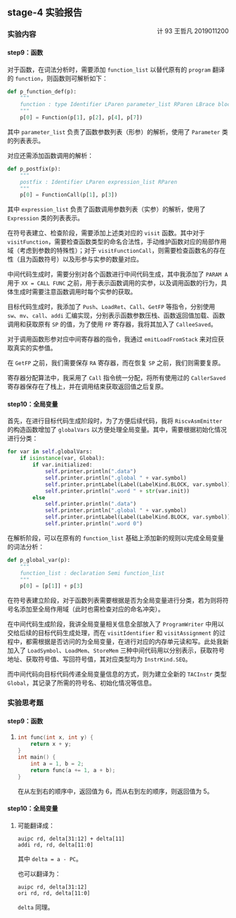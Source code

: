 ## stage-4 实验报告

<div style="float:none"><font style="float:right">计 93 王哲凡 2019011200</font></div>

### 实验内容

#### step9：函数

对于函数，在词法分析时，需要添加 `function_list` 以替代原有的 `program` 翻译的 `function`，则函数则可解析如下：

```python
def p_function_def(p):
    """
    function : type Identifier LParen parameter_list RParen LBrace block RBrace
    """
    p[0] = Function(p[1], p[2], p[4], p[7])
```

其中 `parameter_list` 负责了函数参数列表（形参）的解析，使用了 `Parameter` 类的列表表示。

对应还需添加函数调用的解析：

```python
def p_postfix(p):
    """
    postfix : Identifier LParen expression_list RParen
    """
    p[0] = FunctionCall(p[1], p[3])
```

其中 `expression_list` 负责了函数调用参数列表（实参）的解析，使用了 `Expression` 类的列表表示。

在符号表建立、检查阶段，需要添加上述类对应的 `visit` 函数。其中对于 `visitFunction`，需要检查函数类型的命名合法性，手动维护函数对应的局部作用域（考虑到参数的特殊性）；对于 `visitFunctionCall`，则需要检查函数名的存在性（且为函数符号）以及形参与实参的数量对应。

中间代码生成时，需要分别对各个函数进行中间代码生成，其中我添加了 `PARAM A` 用于 `XX = CALL FUNC` 之前，用于表示函数调用的实参，以及调用函数的行为，具体生成时需要注意函数调用时每个实参的获取。

目标代码生成时，我添加了 `Push`、`LoadRet`、`Call`、`GetFP` 等指令，分别使用 `sw`、`mv`、`call`、`addi` 汇编实现，分别表示函数参数压栈、函数返回值加载、函数调用和获取原有 `SP` 的值，为了使用 `FP` 寄存器，我将其加入了 `CalleeSaved`。

对于调用函数形参对应中间寄存器的指令，我通过 `emitLoadFromStack` 来对应获取真实的实参值。

在 `GetFP` 之前，我们需要保存 `RA` 寄存器，而在恢复 `SP` 之前，我们则需要复原。

寄存器分配算法中，我采用了 `Call` 指令统一分配，将所有使用过的 `CallerSaved` 寄存器保存在了栈上，并在调用结束获取返回值之后复原。

#### step10：全局变量

首先，在进行目标代码生成阶段时，为了方便后续代码，我将 `RiscvAsmEmitter` 的构造函数增加了 `globalVars` 以方便处理全局变量。其中，需要根据初始化情况进行分类：

```python
for var in self.globalVars:
    if isinstance(var, Global):
        if var.initialized:
            self.printer.println(".data")
            self.printer.println(".global " + var.symbol)
            self.printer.printLabel(Label(LabelKind.BLOCK, var.symbol))
            self.printer.println(".word " + str(var.init))
        else
            self.printer.println(".data")
            self.printer.println(".global " + var.symbol)
            self.printer.printLabel(Label(LabelKind.BLOCK, var.symbol))
            self.printer.println(".word 0")
```

在解析阶段，可以在原有的 `function_list` 基础上添加新的规则以完成全局变量的词法分析：

```python
def p_global_var(p):
    """
    function_list : declaration Semi function_list
    """
    p[0] = [p[1]] + p[3]
```

在符号表建立阶段，对于函数列表需要根据是否为全局变量进行分类，若为则将符号名添加至全局作用域（此时也需检查对应的命名冲突）。

在中间代码生成阶段，我讲全局变量相关信息全部放入了 `ProgramWriter` 中用以交给后续的目标代码生成处理，而在 `visitIdentifier` 和 `visitAssignment` 的过程中，都需根据是否访问的为全局变量，在进行对应的内存单元读和写。此处我新加入了 `LoadSymbol`、`LoadMem`、`StoreMem` 三种中间代码用以分别表示，获取符号地址、获取符号值、写回符号值，其对应类型均为 `InstrKind.SEQ`。

而中间代码向目标代码传递全局变量信息的方式，则为建立全新的 `TACInstr` 类型 `Global`，其记录了所需的符号名、初始化情况等信息。

### 实验思考题

#### step9：函数

1. ```cpp
   int func(int x, int y) {
       return x + y;
   }
   int main() {
       int a = 1, b = 2;
       return func(a += 1, a + b);
   }
   ```

   在从左到右的顺序中，返回值为 $6$，而从右到左的顺序，则返回值为 $5$。

#### step10：全局变量

1. 可能翻译成：

   ```assembly
   auipc rd, delta[31:12] + delta[11]
   addi rd, rd, delta[11:0]
   ```

   其中 `delta = a - PC`。

   也可以翻译为：

   ```assembly
   auipc rd, delta[31:12]
   ori rd, rd, delta[11:0]
   ```

   `delta` 同理。



